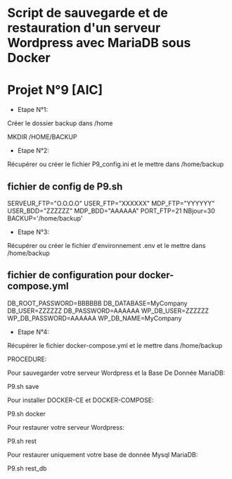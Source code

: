# Script de sauvegarde et de restauration d'un serveur Wordpress avec MariaDB sous Docker

# Projet N°9 [AIC]

* Etape N°1:  

Créer le dossier backup dans /home

MKDIR /HOME/BACKUP

* Etape N°2:

Récupérer ou créer le fichier P9_config.ini et le mettre dans /home/backup

## fichier de config de P9.sh

SERVEUR_FTP="O.O.O.O"
USER_FTP="XXXXXX"
MDP_FTP="YYYYYY"
USER_BDD="ZZZZZZ"
MDP_BDD="AAAAAA"
PORT_FTP=21
NBjour=30
BACKUP='/home/backup'

* Etape N°3:

Récupérer ou créer le fichier d'environnement .env et le mettre dans /home/backup

## fichier de configuration pour docker-compose.yml

DB_ROOT_PASSWORD=BBBBBB
DB_DATABASE=MyCompany
DB_USER=ZZZZZZ
DB_PASSWORD=AAAAAA
WP_DB_USER=ZZZZZZ
WP_DB_PASSWORD=AAAAAA
WP_DB_NAME=MyCompany

* Etape N°4:

Récupérer le fichier docker-compose.yml et le mettre dans /home/backup

PROCEDURE:

Pour sauvegarder votre serveur Wordpress et la Base De Donnée MariaDB: 

P9.sh save

Pour installer DOCKER-CE et DOCKER-COMPOSE: 

P9.sh docker

Pour restaurer votre serveur Wordpress: 

P9.sh rest

Pour restaurer uniquement votre base de donnée Mysql MariaDB: 

P9.sh rest_db
